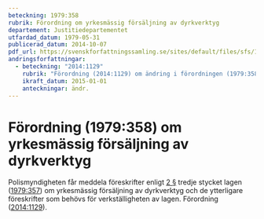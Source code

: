 ```yaml
---
beteckning: 1979:358
rubrik: Förordning om yrkesmässig försäljning av dyrkverktyg
departement: Justitiedepartementet
utfardad_datum: 1979-05-31
publicerad_datum: 2014-10-07
pdf_url: https://svenskforfattningssamling.se/sites/default/files/sfs/1979-05/SFS1979-358.pdf
andringsforfattningar:
  - beteckning: "2014:1129"
    rubrik: "Förordning (2014:1129) om ändring i förordningen (1979:358) om yrkesmässig försäljning av dyrkverktyg"
    ikraft_datum: 2015-01-01
    anteckningar: ändr.
---
```


# Förordning (1979:358) om yrkesmässig försäljning av dyrkverktyg

Polismyndigheten får meddela föreskrifter enligt [2 §](#2) tredje stycket lagen ([1979:357](https://selex.se/eli/sfs/1979/357)) om yrkesmässig försäljning av dyrkverktyg och de ytterligare föreskrifter som behövs för verkställigheten av lagen. Förordning ([2014:1129](https://selex.se/eli/sfs/2014/1129)).